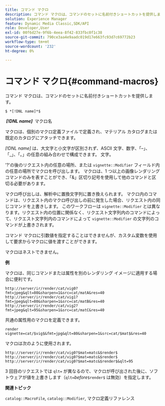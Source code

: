 ```yaml
---
title: コマンド マクロ
description: コマンド マクロは、コマンドのセットに名前付きショートカットを提供します。
solution: Experience Manager
feature: Dynamic Media Classic,SDK/API
role: Developer,User
exl-id: 00f6d27e-9f6b-4eea-8f42-833fbc0f1c38
source-git-commit: 790ce3aa4e9aadc019d17e663fc93d7c69772b23
workflow-type: tm+mt
source-wordcount: '232'
ht-degree: 0%

---
```


# コマンド マクロ{#command-macros}

コマンド マクロは、コマンドのセットに名前付きショートカットを提供します。

`$ *[!DNL name]*$`

**&#x200B; *[!DNL name]* &#x200B;** マクロ名

マクロは、個別のマクロ定義ファイルで定義され、マテリアル カタログまたは既定のカタログにアタッチできます。

*[!DNL name]* は、大文字と小文字が区別されず、ASCII 文字、数字、「–」、「_」、「。」の任意の組み合わせで構成できます。 文字。

&#39;?&#39;の後のリクエスト内の任意の場所、または `vignette::Modifier` フィールド内の任意の場所でマクロを呼び出します。 マクロは、1 つ以上の画像レンダリングコマンドのみを表すことができ、「&amp;」区切り記号を使用して他のコマンドと区切る必要があります。

マクロ呼び出しは、解析中に置換文字列に置き換えられます。 マクロ内のコマンドは、リクエスト内のマクロ呼び出しの前に発生した場合、リクエスト内の同じコマンドを上書きします。 このワークフローは `vignette::Modifier` とは異なります。リクエスト内の位置に関係なく、リクエスト文字列内のコマンドによって、リクエスト文字列内のコマンドによって `vignette::Modifier` の文字列のコマンドが上書きされます。

コマンド マクロに引数値を指定することはできませんが、カスタム変数を使用して要求からマクロに値を渡すことができます。

マクロはネストできません。

**例**

マクロは、同じコマンドまたは属性を別のレンダリング イメージに適用する場合に便利です。

`http://server/ir/render/cat/vig0?fmt=jpeg&qlt=80&sharpen=1&src=cat/matA&res=40 http://server/ir/render/cat/vig1?fmt=jpeg&qlt=80&sharpen=1&src=cat/matB&res=40 http://server/ir/render/cat/vig2?fmt=jpeg&qlt=95&sharpen=1&src=cat/matC&res=40`

共通の属性用のマクロを定義できます。

`render vignette=cat/$vig$&fmt=jpg&qlt=80&sharpen=1&src=cat/$mat$&res=40`

マクロは次のように使用されます。

`http://server/ir/render/cat/vig0?$mat=matc&$render$ http://server/ir/render/cat/vig0?$mat=matc&$render$ http://server/ir/render/cat/vig0?$mat=matc&$render$&qlt=95`

3 回目のリクエストでは `qlt=` が異なるので、マクロが呼び出された後に、ソフトウェアが値を上書きします（`qlt=`*before*`$render$` は無効）を指定します。

**関連トピック**

`catalog::MacroFile`, `catalog::Modifier`, マクロ定義リファレンス

<!--<a id="section_297B7FCB285F4891AA76DF8393089931"></a>-->

